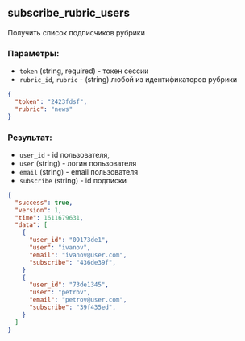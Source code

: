 ## subscribe_rubric_users
Получить список подписчиков рубрики

### Параметры:
- ```token``` (string, required) - токен сессии
- ```rubric_id```, ```rubric``` - (string) любой из идентификаторов рубрики
```json
{
  "token": "2423fdsf",
  "rubric": "news"
}
```

### Результат:
- ```user_id``` - id пользователя, 
- ```user``` (string) - логин пользователя 
- ```email``` (string) - email пользователя 
- ```subscribe``` (string) - id подписки 
```json
{
  "success": true,
  "version": 1,
  "time": 1611679631,
  "data": [
    {
      "user_id": "09173de1", 
      "user": "ivanov", 
      "email": "ivanov@user.com", 
      "subscribe": "436de39f",
    }
    {
      "user_id": "73de1345", 
      "user": "petrov", 
      "email": "petrov@user.com", 
      "subscribe": "39f435ed",
    }
  ]
}
```
